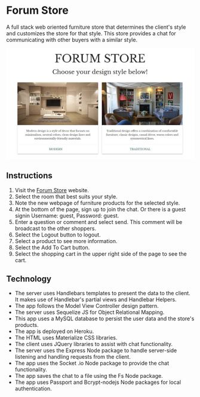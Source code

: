 # Forum Store
A full stack web oriented furniture store that determines the client's style and customizes the store for that style. This store provides a chat for communicating with other buyers with a similar style.  

![](./public/images/forum-store.jpg)  


## Instructions
1. Visit the [Forum Store](https://forumstore.herokuapp.com/) website. 
2. Select the room that best suits your style.
3. Note the new webpage of furniture products for the selected style.
4. At the bottom of the page, sign up to join the chat. Or there is a guest signin Username: guest, Password: guest.
5. Enter a question or comment and select send. This comment will be broadcast to the other shoppers.
6. Select the Logout button to logout.
7. Select a product to see more information.
8. Select the Add To Cart button.
9. Select the shopping cart in the upper right side of the page to see the cart.

## Technology
* The server uses Handlebars templates to present the data to the client. It makes use of Handlebar's partial views  and Handlebar Helpers.
* The app follows the Model View Controller design pattern.
* The server uses  Sequelize JS for Object Relational Mapping.
* This app uses a MySQL database to persist the user data and the store's products.
* The app is deployed on Heroku.
* The HTML uses Materialize CSS libraries.
* The client uses JQuery libraries to assist with chat functionality.
* The server uses the Express Node package to handle server-side listening and handling requests from the client.
* The app uses the Socket .io Node package to provide the chat functionality.
* The app saves the chat to a file using the Fs Node package.
* The app uses Passport and Bcrypt-nodejs Node packages for local authentication.




